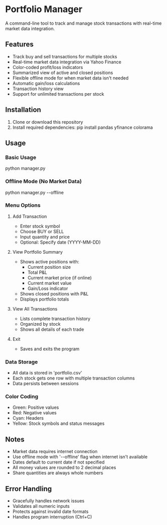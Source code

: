 # Portfolio Manager

A command-line tool to track and manage stock transactions with real-time market data integration.

## Features

- Track buy and sell transactions for multiple stocks
- Real-time market data integration via Yahoo Finance
- Color-coded profit/loss indicators
- Summarized view of active and closed positions
- Flexible offline mode for when market data isn't needed
- Automatic gain/loss calculations
- Transaction history view
- Support for unlimited transactions per stock

## Installation

1. Clone or download this repository
2. Install required dependencies:
pip install pandas yfinance colorama

## Usage

### Basic Usage
python manager.py

### Offline Mode (No Market Data)
python manager.py --offline

### Menu Options

1. Add Transaction
   - Enter stock symbol
   - Choose BUY or SELL
   - Input quantity and price
   - Optional: Specify date (YYYY-MM-DD)

2. View Portfolio Summary
   - Shows active positions with:
     - Current position size
     - Total P&L
     - Current market price (if online)
     - Current market value
     - Gain/Loss indicator
   - Shows closed positions with P&L
   - Displays portfolio totals

3. View All Transactions
   - Lists complete transaction history
   - Organized by stock
   - Shows all details of each trade

4. Exit
   - Saves and exits the program

### Data Storage

- All data is stored in 'portfolio.csv'
- Each stock gets one row with multiple transaction columns
- Data persists between sessions

### Color Coding

- Green: Positive values
- Red: Negative values
- Cyan: Headers
- Yellow: Stock symbols and status messages

## Notes

- Market data requires internet connection
- Use offline mode with '--offline' flag when internet isn't available
- Dates default to current date if not specified
- All money values are rounded to 2 decimal places
- Share quantities are always whole numbers

## Error Handling

- Gracefully handles network issues
- Validates all numeric inputs
- Protects against invalid date formats
- Handles program interruption (Ctrl+C)
